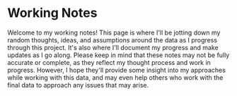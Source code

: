 # Working Notes

Welcome to my working notes! This page is where I'll be jotting down my random thoughts, ideas, and assumptions around the data as I progress through this project. It's also where I'll document my progress and make updates as I go along. Please keep in mind that these notes may not be fully accurate or complete, as they reflect my thought process and work in progress. However, I hope they'll provide some insight into my approaches while working with this data, and may even help others who work with the final data to approach any issues that may arise.
